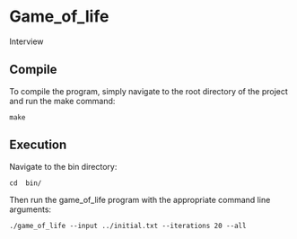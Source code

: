 # Game_of_life
Interview

## Compile 

To compile the program, simply navigate to the root directory of the project and run the make command:
```
make
```


## Execution

Navigate to the bin directory:
```
cd  bin/
```

Then run the game_of_life program with the appropriate command line arguments:
```
./game_of_life --input ../initial.txt --iterations 20 --all
```
